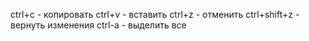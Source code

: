 ctrl+c - копировать
ctrl+v - вставить
ctrl+z - отменить
ctrl+shift+z - вернуть изменения
ctrl-a - выделить все 
